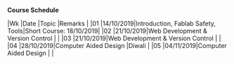 **Course Schedule**

|Wk |Date |Topic  |Remarks  |
|01 |14/10/2019|Introduction, Fablab Safety, Tools|Short Course: 18/10/2019|
|02 |21/10/2019|Web Development & Version Control | |
|03 |21/10/2019|Web Development & Version Control | |
|04 |28/10/2019|Computer Aided Design |Diwali |
|05 |04/11/2019|Computer Aided Design | |
